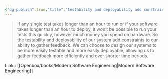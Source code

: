 ```yaml
---
{"dg-publish":true,"title":"testability and deployability add constraints to gather feedback","tags":["quotes"],"date":"2023-08-28T09:50:05+04:00","modified_at":"2023-10-27T22:26:10+04:00","alias":"testability and deployability add constraints to gather feedback","dg-path":"/quotes/202308280950.md","permalink":"/quotes/202308280950/","dgPassFrontmatter":true}
---
```



> If any single test takes longer than an hour to run or if your software takes longer than an hour to deploy, it won’t be possible to run your tests this quickly, however much money you spend on hardware. So the testability and deployability of our system add constraints to our ability to gather feedback. We can choose to design our systems to be more easily testable and more easily deployable, allowing us to gather feedback more efficiently and over shorter time periods.

Link:: [[Openbox/books/Modern Software Engineering|Modern Software Engineering]]

